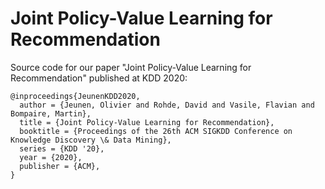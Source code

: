 # Joint Policy-Value Learning for Recommendation
Source code for our paper "Joint Policy-Value Learning for Recommendation" published at KDD 2020:


    @inproceedings{JeunenKDD2020,
      author = {Jeunen, Olivier and Rohde, David and Vasile, Flavian and Bompaire, Martin},
      title = {Joint Policy-Value Learning for Recommendation},
      booktitle = {Proceedings of the 26th ACM SIGKDD Conference on Knowledge Discovery \& Data Mining},
      series = {KDD '20},
      year = {2020},
      publisher = {ACM},
    }
